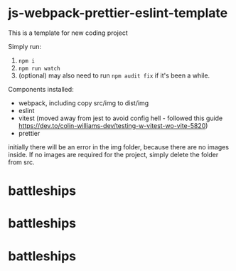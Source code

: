 # js-webpack-prettier-eslint-template

This is a template for new coding project

Simply run:

1. `npm i`
2. `npm run watch`
3. (optional) may also need to run `npm audit fix` if it's been a while.

Components installed:

- webpack, including copy src/img to dist/img
- eslint
- vitest (moved away from jest to avoid config hell - followed this guide https://dev.to/colin-williams-dev/testing-w-vitest-wo-vite-5820)
- prettier

initially there will be an error in the img folder, because there are no images inside. If no images are required for the project, simply delete the folder from src.
# battleships
# battleships
# battleships
